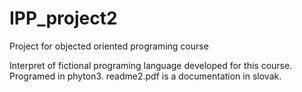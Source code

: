 # IPP_project2
Project for objected oriented programing course

Interpret of fictional programing language developed for this course.
Programed in phyton3.
readme2.pdf is a documentation in slovak.

